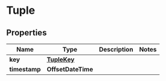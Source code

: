 

# Tuple


## Properties

| Name | Type | Description | Notes |
|------------ | ------------- | ------------- | -------------|
|**key** | [**TupleKey**](TupleKey.md) |  |  |
|**timestamp** | **OffsetDateTime** |  |  |



